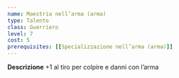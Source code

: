 ```yaml
---
name: Maestria nell’arma (arma)
type: Talento
class: Guerriero
level: 7
cost: 5
prerequisites: [[Specializzazione nell’arma (arma)]]
---
```


**Descrizione**
+1 al tiro per colpire e danni con l’arma